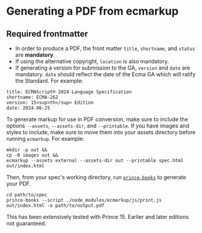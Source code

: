 # Generating a PDF from ecmarkup

## Required frontmatter

- In order to produce a PDF, the front matter `title`, `shortname`, and `status` are **mandatory**.
- If using the alternative copyright, `location` is also mandatory.
- If generating a version for submission to the GA, `version` and `date` are mandatory. `date` should reflect the date of the Ecma GA which will ratify the Standard. For example:

```
title: ECMAScript® 2024 Language Specification
shortname: ECMA-262
version: 15<sup>th</sup> Edition
date: 2024-06-25
```

To generate markup for use in PDF conversion, make sure to include the options `--assets`, `--assets-dir`, and `--printable`. If you have images and styles to include, make sure to move them into your assets directory before running `ecmarkup`. For example:

```shell
mkdir -p out &&
cp -R images out &&
ecmarkup --assets external --assets-dir out --printable spec.html out/index.html
```

Then, from your spec's working directory, run [`prince-books`](https://www.princexml.com/) to generate your PDF.

```shell
cd path/to/spec
prince-books --script ./node_modules/ecmarkup/js/print.js out/index.html -o path/to/output.pdf
```

This has been extensively tested with Prince 15. Earlier and later editions not guaranteed.
